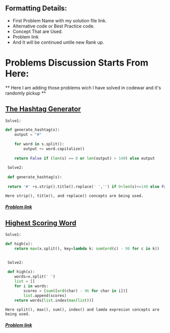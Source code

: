 ## Formatting Details:

- First Problem Name with my solution file link.
- Alternative code or Best Practice code.
- Concept That are Used.
- Problem link
- And It will be continued untile new Rank up.

# Problems Discussion Starts From Here:
** Here I am adding those problems wich I have solved in codewar and it's randomly pickup **


## [The Hashtag Generator](https://github.com/samiulislamponik/codewar/blob/master/6kyu/Hashtag_generator.py 'Problem-1')

```python
Solve1:

def generate_hashtag(s):
    output = "#"
    
    for word in s.split():
        output += word.capitalize()
    
    return False if (len(s) == 0 or len(output) > 140) else output
  
 Solve2:
 
 def generate_hashtag(s): 
 
 return '#' +s.strip().title().replace(' ','') if 0<len(s)<=140 else False


```

` Here strip(), title(), and replace() concepts are being used. `


##### [Problem link](https://www.codewars.com/kata/52449b062fb80683ec000024/python 'Codewar Problem')



## [Highest Scoring Word](https://github.com/samiulislamponik/codewar/blob/master/6kyu/Highest_scoring_word.py 'Problem-2')

```python
Solve1:

def high(x):
    return max(x.split(), key=lambda k: sum(ord(c) - 96 for c in k))

  
 Solve2:
 
 def high(x):
    words=x.split(' ')
    list = []
    for i in words:
        scores = [sum([ord(char) - 96 for char in i])]
        list.append(scores)
    return words[list.index(max(list))]


```

` Here split(), max(), sum(), index() and lamda expresion concepts are being used. `


##### [Problem link](https://www.codewars.com/kata/57eb8fcdf670e99d9b000272/train/python 'Codewar Problem')



